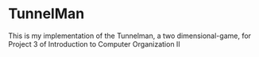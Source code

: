 # TunnelMan

This is my implementation of the Tunnelman, a two dimensional-game, for Project 3 of Introduction to Computer Organization II
